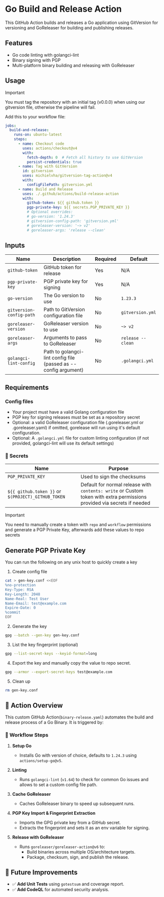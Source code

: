 <!-- TODO: Properly test statements like which config files are required and which will default, I think golanci is needed and gorelease isn't 
test the whole setup better so we can give better explenations in this readme when it comes to the token required, optionally pushing to brew tap etc etc.

Create a second version that also uses goreleaser for deploying the container to ghcr, get inspiration here :

project_name: crossplane-docs

builds:
  - id: crossplane-docs
    binary: crossplane-docs
    env:
      - CGO_ENABLED=0
    goos:
      - linux
      - darwin
      - windows
    goarch:
      - amd64
      - arm64
    ignore:
      - goos: windows
        goarch: arm64

dockers:
  - image_templates: ["ghcr.io/kavinraja-g/{{ .ProjectName }}:{{ .Version }}-amd64"]
    dockerfile: Dockerfile
    use: buildx
    build_flag_templates:
      - --platform=linux/amd64
      - --label=org.opencontainers.image.title={{ .ProjectName }}
      - --label=org.opencontainers.image.description={{ .ProjectName }}
      - --label=org.opencontainers.image.url=https://github.com/kavinraja-g/{{ .ProjectName }}
      - --label=org.opencontainers.image.source=https://github.com/kavinraja-g/{{ .ProjectName }}
      - --label=org.opencontainers.image.version={{ .Version }}
      - --label=org.opencontainers.image.revision={{ .FullCommit }}
      - --label=org.opencontainers.image.licenses=Apache
  - image_templates: ["ghcr.io/kavinraja-g/{{ .ProjectName }}:{{ .Version }}-arm64v8"]
    goarch: arm64
    dockerfile: Dockerfile
    use: buildx
    build_flag_templates:
      - --platform=linux/arm64/v8
      - --label=org.opencontainers.image.title={{ .ProjectName }}
      - --label=org.opencontainers.image.description={{ .ProjectName }}
      - --label=org.opencontainers.image.url=https://github.com/kavinraja-g/{{ .ProjectName }}
      - --label=org.opencontainers.image.source=https://github.com/kavinraja-g/{{ .ProjectName }}
      - --label=org.opencontainers.image.version={{ .Version }}
      - --label=org.opencontainers.image.revision={{ .FullCommit }}
      - --label=org.opencontainers.image.licenses=Apache

docker_manifests:
  - name_template: ghcr.io/kavinraja-g/{{ .ProjectName }}:{{ .Version }}
    image_templates:
      - ghcr.io/kavinraja-g/{{ .ProjectName }}:{{ .Version }}-amd64
      - ghcr.io/kavinraja-g/{{ .ProjectName }}:{{ .Version }}-arm64v8
  - name_template: ghcr.io/kavinraja-g/{{ .ProjectName }}:latest
    image_templates:
      - ghcr.io/kavinraja-g/{{ .ProjectName }}:{{ .Version }}-amd64
      - ghcr.io/kavinraja-g/{{ .ProjectName }}:{{ .Version }}-arm64v8

archives:
  - builds:
      - crossplane-docs
    name_template: "{{ .ProjectName }}_{{ .Tag }}_{{ .Os }}_{{ .Arch }}{{ if .Arm }}v{{ .Arm }}{{ end }}"
    wrap_in_directory: false
    format: tar.gz
    format_overrides:
      - goos: windows
        format: zip
    files:
      - LICENSE
      - README.md

brews:
  - name: crossplane-docs
    homepage: "https://github.com/Kavinraja-G/crossplane-docs/"
    description: "XDocs generator for Crossplane"
    repository:
      owner: Kavinraja-G
      name: homebrew-tap
      token: "{{ .Env.TAP_GITHUB_TOKEN }}"

-->

# Go Build and Release Action

This GitHub Action builds and releases a Go application using GitVersion for versioning and GoReleaser for building and publishing releases.

## Features

- Go code linting with golangci-lint
- Binary signing with PGP
- Multi-platform binary building and releasing with GoReleaser

## Usage

> [!IMPORTANT]
> You must tag the repository with an initial tag (v0.0.0) when using our gitversion file, otherwise the pipeline will fail.

Add this to your workflow file:

```yaml
jobs:
  build-and-release:
    runs-on: ubuntu-latest
    steps:
      - name: Checkout code
        uses: actions/checkout@v4
        with:
          fetch-depth: 0  # Fetch all history to use GitVersion
          persist-credentials: true
      - name: Tag with GitVersion
        id: gitversion
        uses: michielvha/gitversion-tag-action@v4
        with:
          configFilePath: gitversion.yml
      - name: Build and Release
        uses: ./.github/actions/build-release-action
        with:
          github-token: ${{ github.token }}
          pgp-private-key: ${{ secrets.PGP_PRIVATE_KEY }}
          # Optional overrides:
          # go-version: '1.24.3'
          # gitversion-config-path: 'gitversion.yml'
          # goreleaser-version: '~> v2'
          # goreleaser-args: 'release --clean'
```

## Inputs

| Name                     | Description                           | Required | Default           |
| ------------------------ | ------------------------------------- | -------- | ----------------- |
| `github-token`           | GitHub token for release              | Yes      | N/A               |
| `pgp-private-key`        | PGP private key for signing           | Yes      | N/A               |
| `go-version`             | The Go version to use                 | No       | `1.23.3`          |
| `gitversion-config-path` | Path to GitVersion configuration file | No       | `gitversion.yml`  |
| `goreleaser-version`     | GoReleaser version to use             | No       | `~> v2`           |
| `goreleaser-args`        | Arguments to pass to GoReleaser       | No       | `release --clean` |
| `golangci-lint-config`   | Path to golangci-lint config file (passed as --config argument)     | No       | `.golangci.yml`   |

## Requirements

### Config files

- Your project must have a valid Golang configuration file
- PGP key for signing releases must be set as a repository secret
- Optional: a valid GoReleaser configuration file (.goreleaser.yml or .goreleaser.yaml) if omitted, gorelease will run using it's default configuration.
- Optional: A `.golangci.yml` file for custom linting configuration (if not provided, golangci-lint will use its default settings)
### 🧩 Secrets

| Name                      | Purpose                             |
| ------------------------- | ----------------------------------- |
| `PGP_PRIVATE_KEY`         | Used to sign the checksums          |
| `${{ github.token }}` or `$(PROJECT)_GITHUB_TOKEN` | Default for normal release with `contents: write` or Custom token with extra permissions provided via secrets if needed|

> [!IMPORTANT]
> You need to manually create a token  with `repo` and `workflow` permissions and generate a PGP Private Key, afterwards add these values to repo secrets


 <!-- |                     | `GPG_FINGERPRINT`                   | Exported at runtime for signing | -->

## Generate PGP Private Key

You can run the following on any unix host to quickly create a key

1. Create config file
```sh
cat > gen-key.conf <<EOF
%no-protection
Key-Type: RSA
Key-Length: 2048
Name-Real: Test User
Name-Email: test@example.com
Expire-Date: 0
%commit
EOF
```
2. Generate the key
```sh
gpg --batch --gen-key gen-key.conf
```
3. List the key fingerprint (optional)
```sh
gpg --list-secret-keys --keyid-format=long
```
4. Export the key and manually copy the value to repo secret.
```sh
gpg --armor --export-secret-keys test@example.com
```
5. Clean up
```sh
rm gen-key.conf
```

## 🧪 Action Overview

This custom GitHub Action(`binary-release.yaml`) automates the build and release process of a Go Binary. It is triggered by:

### 👣 Workflow Steps

1. **Setup Go**
   - Installs Go with version of choice, defaults to `1.24.3` using `actions/setup-go@v5`.

2. **Linting**
   - Runs `golangci-lint` (`v1.64`) to check for common Go issues and allows to set a custom config file path.

3. **Cache GoReleaser**
   - Caches GoReleaser binary to speed up subsequent runs.

4. **PGP Key Import & Fingerprint Extraction**
   - Imports the GPG private key from a GitHub secret.
   - Extracts the fingerprint and sets it as an env variable for signing.

5. **Release with GoReleaser**
   - Runs `goreleaser/goreleaser-action@v6` to:
     - Build binaries across multiple OS/architecture targets.
     - Package, checksum, sign, and publish the release.

## 📌 Future Improvements

- ✅ **Add Unit Tests** using `gotestsum` and coverage report.
- ✅ **Add CodeQL** for automated security analysis.
